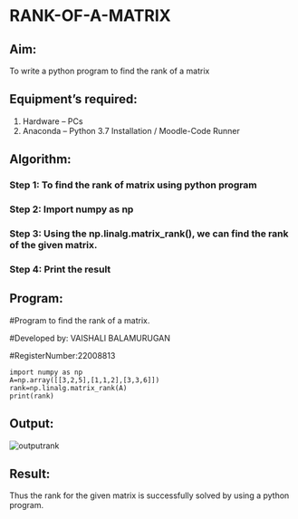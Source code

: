 # RANK-OF-A-MATRIX
## Aim:
To write a python program to find the rank of a matrix
## Equipment’s required:
1. 	Hardware – PCs
2. 	Anaconda – Python 3.7 Installation / Moodle-Code Runner
## Algorithm:
### Step 1: To find the rank of matrix using python program
### Step 2: Import numpy as np
### Step 3: Using the np.linalg.matrix_rank(), we can find the rank of the given matrix.
### Step 4: Print the result
## Program:

#Program to find the rank of a matrix.

#Developed by: VAISHALI BALAMURUGAN

#RegisterNumber:22008813
```
import numpy as np
A=np.array([[3,2,5],[1,1,2],[3,3,6]])
rank=np.linalg.matrix_rank(A)
print(rank)
```
## Output:
![outputrank](https://user-images.githubusercontent.com/119390134/212457707-41532c33-8b17-4462-a636-df28e0c011b3.png)


## Result:
Thus the rank for the given matrix is successfully solved by  using a python program.

